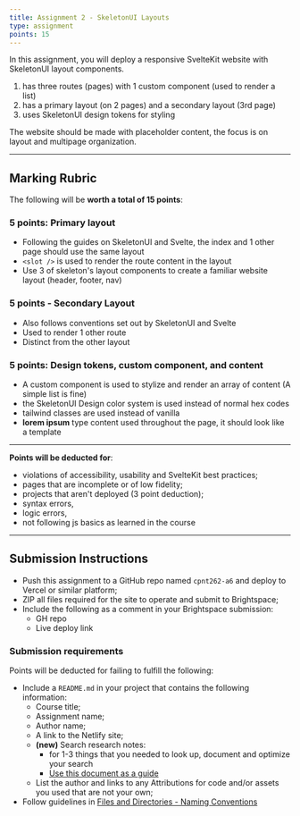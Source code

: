 ```yaml
---
title: Assignment 2 - SkeletonUI Layouts
type: assignment
points: 15
---
```


In this assignment, you will deploy a responsive SvelteKit website with SkeletonUI layout components.

1. has three routes (pages) with 1 custom component (used to render a list)
2. has a primary layout (on 2 pages) and a secondary layout (3rd page)
3. uses SkeletonUI design tokens for styling

The website should be made with placeholder content, the focus is on layout and multipage organization.

---

## Marking Rubric

The following will be **worth a total of 15 points**:

### 5 points: Primary layout

- Following the guides on SkeletonUI and Svelte, the index and 1 other page should use the same layout
- `<slot />` is used to render the route content in the layout
- Use 3 of skeleton's layout components to create a familiar website layout (header, footer, nav)

### 5 points - Secondary Layout

- Also follows conventions set out by SkeletonUI and Svelte
- Used to render 1 other route
- Distinct from the other layout

### 5 points: Design tokens, custom component, and content

- A custom component is used to stylize and render an array of content (A simple list is fine)
- the SkeletonUI Design color system is used instead of normal hex codes
- tailwind classes are used instead of vanilla
- **lorem ipsum** type content used throughout the page, it should look like a template

---

**Points will be deducted for**:

- violations of accessibility, usability and SvelteKit best practices;
- pages that are incomplete or of low fidelity;
- projects that aren't deployed (3 point deduction);
- syntax errors,
- logic errors,
- not following js basics as learned in the course

---

## Submission Instructions

- Push this assignment to a GitHub repo named `cpnt262-a6` and deploy to Vercel or similar platform;
- ZIP all files required for the site to operate and submit to Brightspace;
- Include the following as a comment in your Brightspace submission:
  - GH repo
  - Live deploy link

### Submission requirements

Points will be deducted for failing to fulfill the following:

- Include a `README.md` in your project that contains the following information:
  - Course title;
  - Assignment name;
  - Author name;
  - A link to the Netlify site;
  - **(new)** Search research notes:
    - for 1-3 things that you needed to look up, document and optimize your search
    - [Use this document as a guide](https://gist.github.com/lilyx13/4a2f49d1cdb29cfc624ef22c6ccedafe)
  - List the author and links to any Attributions for code and/or assets you used that are not your own;
- Follow guidelines in [Files and Directories - Naming Conventions](https://gist.github.com/acidtone/d77059ec1851eff266339a3df70f6984)
